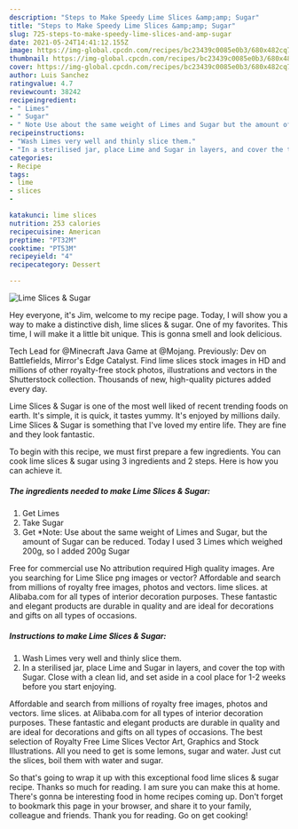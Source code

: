 ```yaml
---
description: "Steps to Make Speedy Lime Slices &amp;amp; Sugar"
title: "Steps to Make Speedy Lime Slices &amp;amp; Sugar"
slug: 725-steps-to-make-speedy-lime-slices-and-amp-sugar
date: 2021-05-24T14:41:12.155Z
image: https://img-global.cpcdn.com/recipes/bc23439c0085e0b3/680x482cq70/lime-slices-sugar-recipe-main-photo.jpg
thumbnail: https://img-global.cpcdn.com/recipes/bc23439c0085e0b3/680x482cq70/lime-slices-sugar-recipe-main-photo.jpg
cover: https://img-global.cpcdn.com/recipes/bc23439c0085e0b3/680x482cq70/lime-slices-sugar-recipe-main-photo.jpg
author: Luis Sanchez
ratingvalue: 4.7
reviewcount: 38242
recipeingredient:
- " Limes"
- " Sugar"
- " Note Use about the same weight of Limes and Sugar but the amount of Sugar can be reduced Today I used 3 Limes which weighed 200g so I added 200g Sugar"
recipeinstructions:
- "Wash Limes very well and thinly slice them."
- "In a sterilised jar, place Lime and Sugar in layers, and cover the top with Sugar. Close with a clean lid, and set aside in a cool place for 1-2 weeks before you start enjoying."
categories:
- Recipe
tags:
- lime
- slices
- 

katakunci: lime slices  
nutrition: 253 calories
recipecuisine: American
preptime: "PT32M"
cooktime: "PT53M"
recipeyield: "4"
recipecategory: Dessert

---
```



![Lime Slices &amp; Sugar](https://img-global.cpcdn.com/recipes/bc23439c0085e0b3/680x482cq70/lime-slices-sugar-recipe-main-photo.jpg)

Hey everyone, it's Jim, welcome to my recipe page. Today, I will show you a way to make a distinctive dish, lime slices &amp; sugar. One of my favorites. This time, I will make it a little bit unique. This is gonna smell and look delicious.

Tech Lead for @Minecraft Java Game at @Mojang. Previously: Dev on Battlefields, Mirror&#39;s Edge Catalyst. Find lime slices stock images in HD and millions of other royalty-free stock photos, illustrations and vectors in the Shutterstock collection. Thousands of new, high-quality pictures added every day.

Lime Slices &amp; Sugar is one of the most well liked of recent trending foods on earth. It's simple, it is quick, it tastes yummy. It's enjoyed by millions daily. Lime Slices &amp; Sugar is something that I've loved my entire life. They are fine and they look fantastic.


To begin with this recipe, we must first prepare a few ingredients. You can cook lime slices &amp; sugar using 3 ingredients and 2 steps. Here is how you can achieve it.

<!--inarticleads1-->

##### The ingredients needed to make Lime Slices &amp; Sugar:

1. Get  Limes
1. Take  Sugar
1. Get  *Note: Use about the same weight of Limes and Sugar, but the amount of Sugar can be reduced. Today I used 3 Limes which weighed 200g, so I added 200g Sugar


Free for commercial use No attribution required High quality images. Are you searching for Lime Slice png images or vector? Affordable and search from millions of royalty free images, photos and vectors. lime slices. at Alibaba.com for all types of interior decoration purposes. These fantastic and elegant products are durable in quality and are ideal for decorations and gifts on all types of occasions. 

<!--inarticleads2-->

##### Instructions to make Lime Slices &amp; Sugar:

1. Wash Limes very well and thinly slice them.
1. In a sterilised jar, place Lime and Sugar in layers, and cover the top with Sugar. Close with a clean lid, and set aside in a cool place for 1-2 weeks before you start enjoying.


Affordable and search from millions of royalty free images, photos and vectors. lime slices. at Alibaba.com for all types of interior decoration purposes. These fantastic and elegant products are durable in quality and are ideal for decorations and gifts on all types of occasions. The best selection of Royalty Free Lime Slices Vector Art, Graphics and Stock Illustrations. All you need to get is some lemons, sugar and water. Just cut the slices, boil them with water and sugar. 

So that's going to wrap it up with this exceptional food lime slices &amp; sugar recipe. Thanks so much for reading. I am sure you can make this at home. There's gonna be interesting food in home recipes coming up. Don't forget to bookmark this page in your browser, and share it to your family, colleague and friends. Thank you for reading. Go on get cooking!
